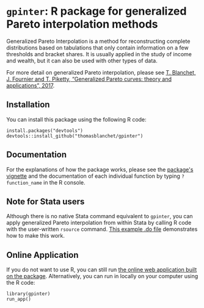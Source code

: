 # ```gpinter```: R package for generalized Pareto interpolation methods

Generalized Pareto Interpolation is a method for reconstructing complete distributions based on tabulations that only contain information on a few thresholds and bracket shares. It is usually applied in the study of income and wealth, but it can also be used with other types of data.

For more detail on generalized Pareto interpolation, please see [T.&nbsp;Blanchet, J.&nbsp;Fournier and T.&nbsp;Piketty, “Generalized Pareto curves: theory and applications”, 2017](http://wid.world/document/blanchet-t-fournier-j-piketty-t-generalized-pareto-curves-theory-applications-2017/).

## Installation

You can install this package using the following R code:
```{R}
install.packages("devtools")
devtools::install_github("thomasblanchet/gpinter")
```

## Documentation

For the explanations of how the package works, please see the [package's vignette](https://thomasblanchet.fr/documents/gpinter-vignette.pdf) and the documentation of each individual function by typing `?function_name` in the R console.

## Note for Stata users

Although there is no native Stata command equivalent to `gpinter`, you can apply generalized Pareto interpolation from within Stata by calling R code with the user-written `rsource` command. [This example .do file](inst/stata/gpinter-stata-example.do) demonstrates how to make this work.

## Online Application

If you do not want to use R, you can still run [the online web application built on the package](http://wid.world/gpinter/). Alternatively, you can run in locally on your computer using the R code:
```{R}
library(gpinter)
run_app()
```
